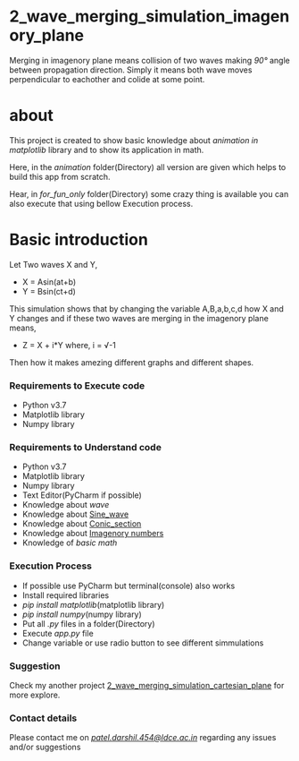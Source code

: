# 2_wave_merging_simulation_imagenory_plane

Merging in imagenory plane means collision of two waves making *90°* angle between propagation direction. Simply it means both wave moves perpendicular to eachother and colide at some point. 

# about
This project is created to show basic knowledge about *animation in matplotlib* library and to show its application in math.

Here, in the *animation* folder(Directory) all version are given which helps to build this app from scratch.

Hear, in *for_fun_only* folder(Directory) some crazy thing is available you can also execute that using bellow Execution process.

# Basic introduction
Let Two waves X and Y,
 - X = Asin(at+b)
 - Y = Bsin(ct+d)
 
This simulation shows that by changing the variable A,B,a,b,c,d how X and Y changes and if these two waves are merging in the imagenory plane means,
 - Z = X + i*Y    where, i = √-1
 
 Then how it makes amezing different graphs and different shapes.

### Requirements to Execute code
- Python v3.7
- Matplotlib library
- Numpy library

### Requirements to Understand code
- Python v3.7
- Matplotlib library
- Numpy library
- Text Editor(PyCharm if possible)
- Knowledge about *wave*
- Knowledge about [Sine_wave](https://en.wikipedia.org/wiki/Sine_wave)
- Knowledge about [Conic_section](https://en.wikipedia.org/wiki/Conic_section)
- Knowledge about [Imagenory numbers](https://en.wikipedia.org/wiki/Imaginary_number)
- Knowledge of *basic math*

### Execution Process
- If possible use PyCharm but terminal(console) also works
- Install required libraries
 - *pip install matplotlib*(matplotlib library)
 - *pip install numpy*(numpy library)
- Put all *.py* files in a folder(Directory)
- Execute *app.py* file
- Change variable or use radio button to see different simmulations

### Suggestion
Check my another project [2_wave_merging_simulation_cartesian_plane](https://github.com/TrigonX99/2_wave_merging_simulation_cartesian_plane) for more explore.
 
### Contact details
Please contact me on *patel.darshil.454@ldce.ac.in* regarding any issues and/or suggestions
